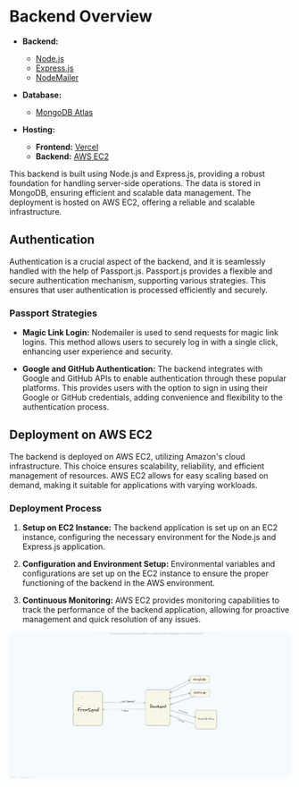 # Backend Overview

- **Backend:**
  - [Node.js](https://nodejs.org/)
  - [Express.js](https://expressjs.com/)
  - [NodeMailer](https://nodemailer.com/)

- **Database:**
  - [MongoDB Atlas](https://www.mongodb.com/)
  
- **Hosting:**
  - **Frontend:** [Vercel](https://dairfrontend-mehraankush.vercel.app/)
  - **Backend:** [AWS EC2](https://aws.amazon.com/ec2/)


This backend is built using Node.js and Express.js, providing a robust foundation for handling server-side operations. The data is stored in MongoDB, ensuring efficient and scalable data management. The deployment is hosted on AWS EC2, offering a reliable and scalable infrastructure.

## Authentication

Authentication is a crucial aspect of the backend, and it is seamlessly handled with the help of Passport.js. Passport.js provides a flexible and secure authentication mechanism, supporting various strategies. This ensures that user authentication is processed efficiently and securely.

### Passport Strategies

- **Magic Link Login:** Nodemailer is used to send requests for magic link logins. This method allows users to securely log in with a single click, enhancing user experience and security.

- **Google and GitHub Authentication:** The backend integrates with Google and GitHub APIs to enable authentication through these popular platforms. This provides users with the option to sign in using their Google or GitHub credentials, adding convenience and flexibility to the authentication process.

## Deployment on AWS EC2

The backend is deployed on AWS EC2, utilizing Amazon's cloud infrastructure. This choice ensures scalability, reliability, and efficient management of resources. AWS EC2 allows for easy scaling based on demand, making it suitable for applications with varying workloads.

### Deployment Process

1. **Setup on EC2 Instance:** The backend application is set up on an EC2 instance, configuring the necessary environment for the Node.js and Express.js application.

2. **Configuration and Environment Setup:** Environmental variables and configurations are set up on the EC2 instance to ensure the proper functioning of the backend in the AWS environment.

3. **Continuous Monitoring:** AWS EC2 provides monitoring capabilities to track the performance of the backend application, allowing for proactive management and quick resolution of any issues.

![Flow Chart](https://github.com/mehraankush/TypeScript/blob/main/dair/Screenshot%202023-12-21%20160226.png)
